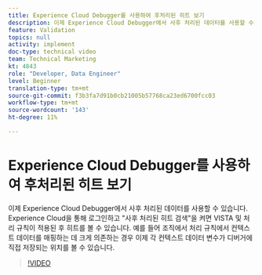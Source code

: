 ```yaml
---
title: Experience Cloud Debugger를 사용하여 후처리된 히트 보기
description: 이제 Experience Cloud Debugger에서 사후 처리된 데이터를 사용할 수 있습니다. Experience Cloud을 통해 로그인하고 "사후 처리된 히트 검색"을 켜면 VISTA 및 처리 규칙이 적용된 후 히트를 볼 수 있습니다. 예를 들어 조직에서 처리 규칙에서 컨텍스트 데이터를 매핑하는 데 크게 의존하는 경우 이제 각 컨텍스트 데이터 변수가 디버거에 직접 저장되는 위치를 볼 수 있습니다.
feature: Validation
topics: null
activity: implement
doc-type: technical video
team: Technical Marketing
kt: 4843
role: "Developer, Data Engineer"
level: Beginner
translation-type: tm+mt
source-git-commit: f3b3fa7d91b0cb21005b57768ca23ed6700fcc03
workflow-type: tm+mt
source-wordcount: '143'
ht-degree: 11%

---
```



# Experience Cloud Debugger를 사용하여 후처리된 히트 보기

이제 Experience Cloud Debugger에서 사후 처리된 데이터를 사용할 수 있습니다. Experience Cloud을 통해 로그인하고 &quot;사후 처리된 히트 검색&quot;을 켜면 VISTA 및 처리 규칙이 적용된 후 히트를 볼 수 있습니다. 예를 들어 조직에서 처리 규칙에서 컨텍스트 데이터를 매핑하는 데 크게 의존하는 경우 이제 각 컨텍스트 데이터 변수가 디버거에 직접 저장되는 위치를 볼 수 있습니다.

>[!VIDEO](https://video.tv.adobe.com/v/32961/?quality=12)
